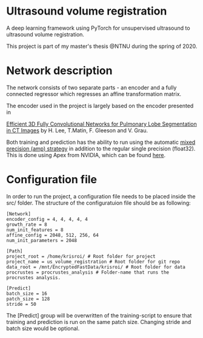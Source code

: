 # Ultrasound volume registration

A deep learning framework using PyTorch for unsupervised ultrasound to ultrasound volume registration.

This project is part of my master's thesis @NTNU during the spring of 2020. 


# Network description

The network consists of two separate parts - an encoder and a fully connected regressor which regresses an affine transformation matrix. 

The encoder used in the project is largely based on the encoder presented in 

[Efficient 3D Fully Convolutional Networks for Pulmonary Lobe Segmentation in CT Images](https://arxiv.org/pdf/1909.07474v1.pdf) by H. Lee, 
T.Matin, F. Gleeson and V. Grau.

Both training and prediction has the ability to run using the automatic [mixed precision (amp) strategy](https://arxiv.org/pdf/1710.03740.pdf) in addition to the regular 
single precision (float32). This is done using Apex from NVIDIA, which can be found [here](https://github.com/nvidia/apex).


# Configuration file 

In order to run the project, a configuration file needs to be placed inside the src/ folder. The structure of the configuratuion file should be as following:

    [Network]
    encoder_config = 4, 4, 4, 4, 4
    growth_rate = 8
    num_init_features = 8
    affine_config = 2048, 512, 256, 64
    num_init_parameters = 2048

    [Path]
    project_root = /home/krisroi/ # Root folder for project
    project_name = us_volume_registration # Root folder for git repo
    data_root = /mnt/EncryptedFastData/krisroi/ # Root folder for data
    procrustes = procrustes_analysis # Folder-name that runs the procrustes analysis. 

    [Predict]
    batch_size = 16
    patch_size = 128
    stride = 50

The [Predict] group will be overwritten of the training-script to ensure that training and prediction is run on the same patch size. Changing stride and batch size would be optional. 